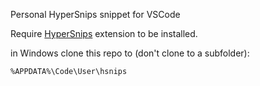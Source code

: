 Personal HyperSnips snippet for VSCode

Require [HyperSnips](https://marketplace.visualstudio.com/items?itemName=draivin.hsnips) extension to be installed.

in Windows clone this repo to (don't clone to a subfolder):

```
%APPDATA%\Code\User\hsnips
```
